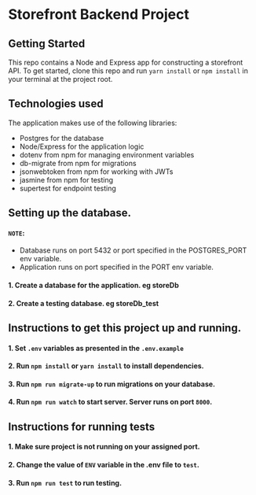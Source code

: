 # Storefront Backend Project

## Getting Started

This repo contains a Node and Express app for constructing a storefront API. To get started, clone this repo and run `yarn install` or `npm install` in your terminal at the project root.

## Technologies used
The application makes use of the following libraries:
- Postgres for the database
- Node/Express for the application logic
- dotenv from npm for managing environment variables
- db-migrate from npm for migrations
- jsonwebtoken from npm for working with JWTs
- jasmine from npm for testing
- supertest for endpoint testing

## Setting up the database.

#### `NOTE`: 
- Database runs on port 5432 or port specified in the POSTGRES_PORT env variable. 
- Application runs on port specified in the PORT env variable.

#### 1. Create a database for the application. eg storeDb
#### 2. Create a testing database. eg storeDb_test



## Instructions to get this project up and running.

#### 1. Set `.env` variables as presented in the `.env.example` 
#### 2. Run `npm install` or `yarn install` to install dependencies.
#### 3. Run `npm run migrate-up` to run migrations on your database.
#### 4. Run `npm run watch` to start server. Server runs on port `8000`.

## Instructions for running tests

#### 1. Make sure project is not running on your assigned port.
#### 2. Change the value of `ENV` variable in the .env file to `test`.
#### 3. Run `npm run test` to run testing.

